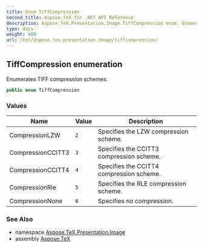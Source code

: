 ```yaml
---
title: Enum TiffCompression
second_title: Aspose.TeX for .NET API Reference
description: Aspose.TeX.Presentation.Image.TiffCompression enum. Enumerates TIFF compression schemes
type: docs
weight: 600
url: /net/aspose.tex.presentation.image/tiffcompression/
---
```

## TiffCompression enumeration

Enumerates TIFF compression schemes.

```csharp
public enum TiffCompression
```

### Values

| Name | Value | Description |
| --- | --- | --- |
| CompressionLZW | `2` | Specifies the LZW compression scheme. |
| CompressionCCITT3 | `3` | Specifies the CCITT3 compression scheme. |
| CompressionCCITT4 | `4` | Specifies the CCITT4 compression scheme. |
| CompressionRle | `5` | Specifies the RLE compression scheme. |
| CompressionNone | `6` | Specifies no compression. |

### See Also

* namespace [Aspose.TeX.Presentation.Image](../../aspose.tex.presentation.image/)
* assembly [Aspose.TeX](../../)


